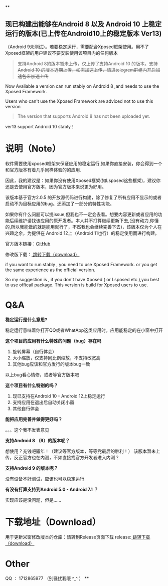 **

## 现已构建出能够在Android 8 以及 Android 10 上稳定运行的版本(已上传在Android10上的稳定版本 Ver13)

（Android 9未测试）。若要稳定运行，需要配合Xposed框架使用。用不了Xposed框架的用户建议不要安装使用该项目内的任何版本

> 支持Android 8的版本暂未上传，仅上传了支持Android 10 的版本。~~支持Android 10 的版本近期上传，如需加速上传，请进telegrem群组内开启加速包来加速上传~~

Now Avaliable a version can run stably on Android 8 ,and needs to use the Xposed Framework.

Users who can't use the Xposed Framework are adviced not to use this version

> The version that supports Android 8 has not been uploaded yet.


ver13 support Android 10 stably！


# 说明（Note）

软件需要使用xposed框架来保证应用的稳定运行,如果你直接安装，你会得到一个和官方版本有着几乎同样体验的的应用.

因此，我的建议是：如果你没有使用Xposed框架(如Lsposed这些框架)，建议你还是去使用官方版本，因为官方版本来说更为好用。

该版本基于官方2.0.5 的开放源代码进行构建，除了修复了所有应用不显示的或者启动不为目标应用的bug。还添加了一部分的特性功能。

如果你有什么问题可以提issue,但我也不一定会去看。想要内容更新或者应用的功能后续维护请找该应用的原开发者。本人并不打算继续更新下去,(没有动力,你懂的,所以我能做的就是能用就行了，不然我也会继续完善下去)，该版本仅为个人在兴趣之余，为提供在 Android 12上（Android 11也行）的稳定使用而进行构建。 

官方版本链接：[GitHub](https://github.com/sunshine0523/Mi-FreeForm)

修改版下载：<a href="https://github.com/eswd04/freeform_update/releases"> 跳转下载（download）</a>

if you want to run stably , you need to use Xposed Framework.
or you get the same experience as the official version.

So my suggestion is , if you don't have Xposed ( or Lsposed etc ),you best to use officail package.
This version is build for Xposed users to use. 

# Q&A

**稳定运行是什么意思?**

稳定运行意味着你打开QQ或者WhatApp这类应用时，应用能稳定的在小窗中打开


**这个项目的应用有什么特殊的问题（bug）存在吗**

1. 旋转屏幕（自行体会）
2. 大小缩放，仅支持同比例缩放，不支持改宽高
3. 其他bug应该和官方发行的版本bug一致

以上bug看心情修，或者等官方版本吧



**这个项目有什么特别的吗？**

1. 现已支持在Android 10 - Android 12上稳定运行
2. 支持应用在退出后自动关闭小窗
3. 其他自行体会

**能把应用完善并做得更好吗？**

。。。这个我不发表意见

**支持Android 8 （9）的版本呢？**

想使用？充钱吧骚年！（建议等官方版本，等等党最后的胜利！）
该版本暂未上传，反正官方也在内测，不如直接找官方开发者进入内测？

**支持Android 9 的版本呢？**

没有设备不好测试，应该也可以稳定运行

**有没有打算支持到Android 5.0 - Android 7.1 ？**

实现应该是没问题，但是......


# 下载地址（Download）

用于更新米窗修改版本的仓库：请转到Release页面下载
release:<a href="https://github.com/eswd04/freeform_update/releases"> 跳转下载（download）</a>

# Other

QQ ： 1712865977 （别骚扰我哦 ^_^ ）
**
